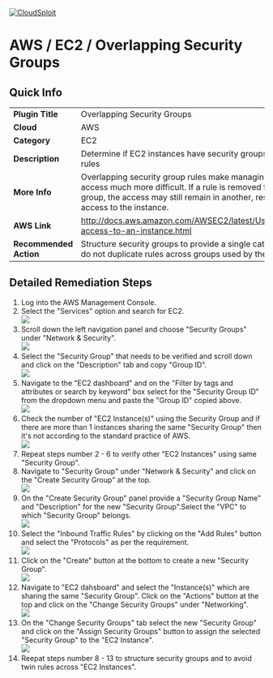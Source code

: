 [![CloudSploit](https://cloudsploit.com/img/logo-new-big-text-100.png "CloudSploit")](https://cloudsploit.com)

# AWS / EC2 / Overlapping Security Groups

## Quick Info

| | |
|-|-|
| **Plugin Title** | Overlapping Security Groups |
| **Cloud** | AWS |
| **Category** | EC2 |
| **Description** | Determine if EC2 instances have security groups that share the same rules |
| **More Info** | Overlapping security group rules make managing EC2 instance access much more difficult. If a rule is removed from one security group, the access may still remain in another, resulting in unintended access to the instance. |
| **AWS Link** | http://docs.aws.amazon.com/AWSEC2/latest/UserGuide/authorizing-access-to-an-instance.html |
| **Recommended Action** | Structure security groups to provide a single category of access and do not duplicate rules across groups used by the same instances. |

## Detailed Remediation Steps
1. Log into the AWS Management Console.
2. Select the "Services" option and search for EC2. </br> <img src="/resources/aws/ec2/overlapping-security-groups/step2.png"/>
3. Scroll down the left navigation panel and choose "Security Groups" under "Network & Security". </br>  <img src="/resources/aws/ec2/overlapping-security-groups/step3.png"/>
4. Select the "Security Group" that needs to be verified and scroll down and click on the "Description" tab and copy "Group ID". </br> <img src="/resources/aws/ec2/overlapping-security-groups/step4.png"/>
5. Navigate to the "EC2 dashboard" and on the "Filter by tags and attributes or search by keyword" box select for the "Security Group ID" from the dropdown menu and paste the "Group ID" copied above.</br> <img src="/resources/aws/ec2/overlapping-security-groups/step5.png"/>
6. Check the number of "EC2 Instance(s)" using the Security Group and if there are more than 1 instances sharing the same "Security Group" then it's not according to the standard practice of AWS.</br> <img src="/resources/aws/ec2/overlapping-security-groups/step6.png"/>
7. Repeat steps number 2 - 6 to verify other "EC2 Instances" using same "Security Group".</br>
8. Navigate to "Security Group" under "Network & Security" and click on the "Create Security Group" at the top.</br> <img src="/resources/aws/ec2/overlapping-security-groups/step8.png"/>
9. On the "Create Security Group" panel provide a "Security Group Name" and "Description" for the new "Security Group".Select the "VPC" to which "Security Group" belongs.</br> <img src="/resources/aws/ec2/overlapping-security-groups/step9.png"/>
10. Select the "Inbound Traffic Rules" by clicking on the "Add Rules" button and select the "Protocols" as per the requirement.</br> <img src="/resources/aws/ec2/overlapping-security-groups/step10.png"/>
11. Click on the "Create" button at the bottom to create a new "Security Group". </br> <img src="/resources/aws/ec2/overlapping-security-groups/step11.png"/>
12. Navigate to "EC2 dahsboard" and select the "Instance(s)" which are sharing the same "Security Group". Click on the "Actions" button at the top and click on the "Change Security Groups" under "Networking".</br> <img src="/resources/aws/ec2/overlapping-security-groups/step12.png"/>
13. On the "Change Security Groups" tab select the new "Security Group" and click on the "Assign Security Groups" button to assign the selected "Security Group" to the "EC2 Instance".</br> <img src="/resources/aws/ec2/overlapping-security-groups/step13.png"/>
14. Reepat steps number 8 - 13 to structure security groups and to avoid twin rules across "EC2 Instances".</br>
